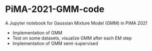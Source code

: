 # PiMA-2021-GMM-code
A Jupyter notebook for Gaussian Mixture Model (GMM) in PiMA 2021

* Implementation of GMM
* Test on some datasets, visualize GMM after each EM step
* Implementation of GMM semi-supervised 
